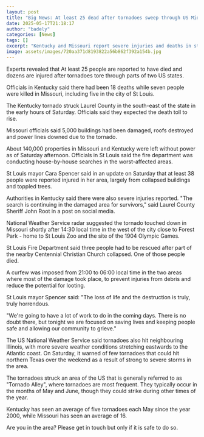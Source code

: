 ```yaml
---
layout: post
title: "Big News: At least 25 dead after tornadoes sweep through US Midwest"
date: 2025-05-17T21:18:17
author: "badely"
categories: [News]
tags: []
excerpt: "Kentucky and Missouri report severe injuries and deaths in storms that hit on Friday and Saturday."
image: assets/images/720aa371d8193822a56b862f392a154b.jpg
---
```


Experts revealed that At least 25 people are reported to have died and dozens are injured after tornadoes tore through parts of two US states.

Officials in Kentucky said there had been 18 deaths while seven people were killed in Missouri, including five in the city of St Louis.

The Kentucky tornado struck Laurel County in the south-east of the state in the early hours of Saturday. Officials said they expected the death toll to rise.

Missouri officials said 5,000 buildings had been damaged, roofs destroyed and power lines downed due to the tornado.

About 140,000 properties in Missouri and Kentucky were left without power as of Saturday afternoon. Officials in St Louis said the fire department was conducting house-by-house searches in the worst-affected areas.

St Louis mayor Cara Spencer said in an update on Saturday that at least 38 people were reported injured in her area, largely from collapsed buildings and toppled trees.

Authorities in Kentucky said there were also severe injuries reported. "The search is continuing in the damaged area for survivors," said Laurel County Sheriff John Root in a post on social media.

National Weather Service radar suggested the tornado touched down in Missouri shortly after 14:30 local time in the west of the city close to Forest Park - home to St Louis Zoo and the site of the 1904 Olympic Games.

St Louis Fire Department said three people had to be rescued after part of the nearby Centennial Christian Church collapsed. One of those people died.

A curfew was imposed from 21:00 to 06:00 local time in the two areas where most of the damage took place, to prevent injuries from debris and reduce the potential for looting.

St Louis mayor Spencer said: "The loss of life and the destruction is truly, truly horrendous.

"We're going to have a lot of work to do in the coming days. There is no doubt there, but tonight we are focused on saving lives and keeping people safe and allowing our community to grieve."

The US National Weather Service said tornadoes also hit neighbouring Illinois, with more severe weather conditions stretching eastwards to the Atlantic coast. On Saturday, it warned of few tornadoes that could hit northern Texas over the weekend as a result of strong to severe storms in the area.

The tornadoes struck an area of the US that is generally referred to as "Tornado Alley", where tornadoes are most frequent. They typically occur in the months of May and June, though they could strike during other times of the year.

Kentucky has seen an average of five tornadoes each May since the year 2000, while Missouri has seen an average of 16.

Are you in the area? Please get in touch but only if it is safe to do so. 

